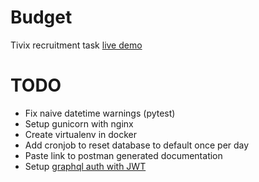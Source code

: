 # Budget
Tivix recruitment task
[live demo](https://tivix-budget-app.herokuapp.com/admin/)

# TODO
 - Fix naive datetime warnings (pytest)
 - Setup gunicorn with nginx
 - Create virtualenv in docker
 - Add cronjob to reset database to default once per day
 - Paste link to postman generated documentation
 - Setup [graphql auth with JWT](https://django-graphql-auth.readthedocs.io/en/latest/quickstart/)


